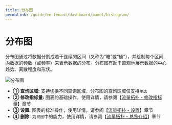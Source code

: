 ```yaml
---
title: 分布图
permalink: /guide/ee-tenant/dashboard/panel/histogram/
---
```


# 分布图

分布图通过将数据分割成若干连续的区间（又称为“箱”或“桶”），并绘制每个区间内数据的频数（或频率）来表示数据的分布。分布图有助于直观地展示数据的中心趋势、离散程度和形状。

![分布图](https://yunshan-guangzhou.oss-cn-beijing.aliyuncs.com/pub/pic/20230919650975509aeb6.png)

- **① 查询区域:** 支持切换不同查询区域，分布图的查询区域仅支持`单选`
- **② 修改指标量:** 图表的基础操作，使用详情，请参阅【[流量拓扑 - 修改指标量](./topology/)】章节
- **③ 设置:** 图表的标准操作，使用详情，请参阅【[流量拓扑 - 设置](./topology/)】章节
- **④ 删除:** 为`视图`中的能力，使用详情，请参阅【[流量拓扑 - 总览介绍](./topology/)】章节
